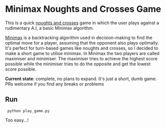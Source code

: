 # Minimax Noughts and Crosses Game

This is a quick [noughts and crosses](https://en.wikipedia.org/wiki/Tic-tac-toe) game in which the user plays against a rudimentary A.I, a basic Minimax algorithm.

[Minimax](https://encyclopediaofmath.org/index.php?title=Minimax_principle) is a backtracking algorithm used in decision-making to find the optimal move for a player, assuming that the opponent also plays optimally. It's perfect for turn-based games like noughts and crosses, so I decided to make a short game to utilise minimax.
In Minimax the two players are called maximiser and minimiser. The maximiser tries to achieve the highest score possible while the minimiser tries to do the opposite and get the lowest score possible.

**Current state**: complete, no plans to expand. It's just a short, dumb game. PRs welcome if you find any breaks or problems

Run
-----

```
 python play_game.py
```
Too easy...!